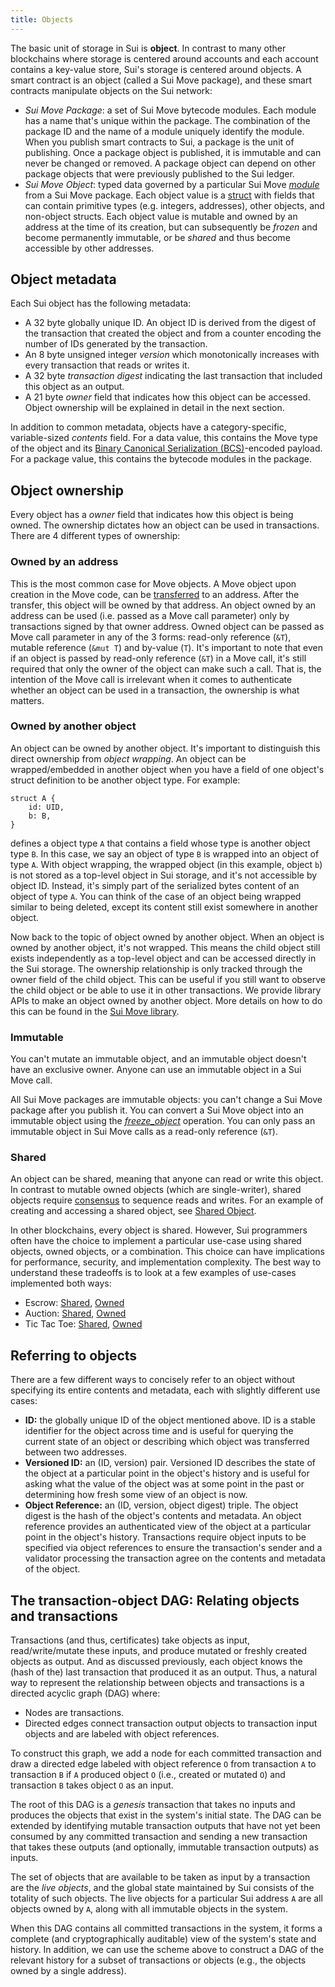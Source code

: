 ```yaml
---
title: Objects
---
```


The basic unit of storage in Sui is **object**. In contrast to many other blockchains where storage is centered around accounts and each account contains a key-value store, Sui's storage is centered around objects. A smart contract is an object (called a Sui Move package), and these smart contracts manipulate objects on the Sui network:
* *Sui Move Package*: a set of Sui Move bytecode modules. Each module has a name that's unique within the package. The combination of the package ID and the name of a module uniquely identify the module. When you publish smart contracts to Sui, a package is the unit of publishing. Once a package object is published, it is immutable and can never be changed or removed. A package object can depend on other package objects that were previously published to the Sui ledger.
* *Sui Move Object*: typed data governed by a particular Sui Move [*module*](https://github.com/move-language/move/blob/main/language/documentation/book/src/modules-and-scripts.md) from a Sui Move package. Each object value is a [struct](https://github.com/move-language/move/blob/main/language/documentation/book/src/structs-and-resources.md) with fields that can contain primitive types (e.g. integers, addresses), other objects, and non-object structs. Each object value is mutable and owned by an address at the time of its creation, but can subsequently be *frozen* and become permanently immutable, or be *shared* and thus become accessible by other addresses.

## Object metadata

Each Sui object has the following metadata:
 * A 32 byte globally unique ID. An object ID is derived from the digest of the transaction that created the object and  from a counter encoding the number of IDs generated by the transaction.
* An 8 byte unsigned integer *version* which monotonically increases with every transaction that reads or writes it.
* A 32 byte *transaction digest* indicating the last transaction that included this object as an output.
* A 21 byte *owner* field that indicates how this object can be accessed. Object ownership will be explained in detail in the next section.

In addition to common metadata, objects have a category-specific, variable-sized *contents* field. For a data value, this contains the Move type of the object and its [Binary Canonical Serialization (BCS)](https://docs.rs/bcs/latest/bcs/)-encoded payload. For a package value, this contains the bytecode modules in the package.

## Object ownership

Every object has a *owner* field that indicates how this object is being owned. The ownership dictates how an object can be used in transactions. There are 4 different types of ownership:

### Owned by an address

This is the most common case for Move objects. A Move object upon creation in the Move code, can be [transferred](../build/move/sui-move-library.md) to an address. After the transfer, this object will be owned by that address. An object owned by an address can be used (i.e. passed as a Move call parameter) only by transactions signed by that owner address. Owned object can be passed as Move call parameter in any of the 3 forms: read-only reference (`&T`), mutable reference (`&mut T`) and by-value (`T`). It's important to note that even if an object is passed by read-only reference (`&T`) in a Move call, it's still required that only the owner of the object can make such a call. That is, the intention of the Move call is irrelevant when it comes to authenticate whether an object can be used in a transaction, the ownership is what matters.

### Owned by another object

An object can be owned by another object. It's important to distinguish this direct ownership from *object wrapping*. An object can be wrapped/embedded in another object when you have a field of one object's struct definition to be another object type. For example:

```
struct A {
    id: UID,
    b: B,
}
```

defines a object type `A` that contains a field whose type is another object type `B`. In this case, we say an object of type `B` is wrapped into an object of type `A`. With object wrapping, the wrapped object (in this example, object `b`) is not stored as a top-level object in Sui storage, and it's not accessible by object ID. Instead, it's simply part of the serialized bytes content of an object of type `A`. You can think of the case of an object being wrapped similar to being deleted, except its content still exist somewhere in another object.

Now back to the topic of object owned by another object. When an object is owned by another object, it's not wrapped. This means the child object still exists independently as a top-level object and can be accessed directly in the Sui storage. The ownership relationship is only tracked through the owner field of the child object. This can be useful if you still want to observe the child object or be able to use it in other transactions. We provide library APIs to make an object owned by another object. More details on how to do this can be found in the [Sui Move library](../build/move/sui-move-library.md).

### Immutable

You can't mutate an immutable object, and an immutable object doesn't have an exclusive owner. Anyone can use an immutable object in a Sui Move call. 

All Sui Move packages are immutable objects: you can't change a Sui Move package after you publish it. You can convert a Sui Move object into an immutable object using the [*freeze_object*](../build/move/sui-move-library#immutable) operation. You can only pass an immutable object in Sui Move calls as a read-only reference (`&T`).

### Shared

An object can be shared, meaning that anyone can read or write this object. In contrast to mutable owned objects (which are single-writer), shared objects require [consensus](architecture/consensus.md) to sequence reads and writes. For an example of creating and accessing a shared object, see [Shared Object](../explore/move-examples/basics.md#shared-object).

In other blockchains, every object is shared. However, Sui programmers often have the choice to implement a particular use-case using shared objects, owned objects, or a combination. This choice can have implications for performance, security, and implementation complexity. The best way to understand these tradeoffs is to look at a few examples of use-cases implemented both ways:

 * Escrow: [Shared](https://github.com/MystenLabs/sui/blob/main/sui_programmability/examples/defi/sources/shared_escrow.move), [Owned](https://github.com/MystenLabs/sui/blob/main/sui_programmability/examples/defi/sources/escrow.move)
 * Auction: [Shared](https://github.com/MystenLabs/sui/blob/main/sui_programmability/examples/nfts/sources/shared_auction.move), [Owned](https://github.com/MystenLabs/sui/blob/main/sui_programmability/examples/nfts/sources/auction.move)
 * Tic Tac Toe: [Shared](https://github.com/MystenLabs/sui/blob/main/sui_programmability/examples/games/sources/shared_tic_tac_toe.move), [Owned](https://github.com/MystenLabs/sui/blob/main/sui_programmability/examples/games/sources/tic_tac_toe.move)


## Referring to objects

There are a few different ways to concisely refer to an object without specifying its entire contents and metadata, each with slightly different use cases:
 * **ID:** the globally unique ID of the object mentioned above. ID is a stable identifier for the object across time and is useful for querying the current state of an object or describing which object was transferred between two addresses.
 * **Versioned ID:** an (ID, version) pair. Versioned ID describes the state of the object at a particular point in the object's history and is useful for asking what the value of the object was at some point in the past or determining how fresh some view of an object is now.
 * **Object Reference:** an (ID, version, object digest) triple. The object digest is the hash of the object's contents and metadata. An object reference provides an authenticated view of the object at a particular point in the object's history. Transactions require object inputs to be specified via object references to ensure the transaction's sender and a validator processing the transaction agree on the contents and metadata of the object.

## The transaction-object DAG: Relating objects and transactions

Transactions (and thus, certificates) take objects as input, read/write/mutate these inputs, and produce mutated or freshly created objects as output. And as discussed previously, each object knows the (hash of the) last transaction that produced it as an output. Thus, a natural way to represent the relationship between objects and transactions is a directed acyclic graph (DAG) where:
 * Nodes are transactions.
 * Directed edges connect transaction output objects to transaction input objects and are labeled with object references.

To construct this graph, we add a node for each committed transaction and draw a directed edge labeled with object reference `O` from transaction `A` to transaction `B` if `A` produced object `O` (i.e., created or mutated `O`) and transaction `B` takes object `O` as an input.

The root of this DAG is a *genesis* transaction that takes no inputs and produces the objects that exist in the system's initial state. The DAG can be extended by identifying mutable transaction outputs that have not yet been consumed by any committed transaction and sending a new transaction that takes these outputs (and optionally, immutable transaction outputs) as inputs.

The set of objects that are available to be taken as input by a transaction are the *live objects*, and the global state maintained by Sui consists of the totality of such objects. The live objects for a particular Sui address `A` are all objects owned by `A`, along with all immutable objects in the system.

When this DAG contains all committed transactions in the system, it forms a complete (and cryptographically auditable) view of the system's state and history. In addition, we can use the scheme above to construct a DAG of the relevant history for a subset of transactions or objects (e.g., the objects owned by a single address).

